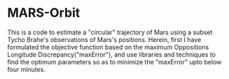 # MARS-Orbit
This is a code to estimate a "circular" trajectory of Mars using a subset Tycho Brahe's observations of Mars's positions. Herein, first I have formulated the objective function based on the maximum Oppositions Longitude Discrepancy("maxError"), and use libraries and techniques to find the optimum parameters so as to minimize the "maxError" upto below four minutes.
